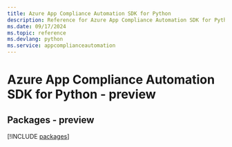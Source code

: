 ```yaml
---
title: Azure App Compliance Automation SDK for Python
description: Reference for Azure App Compliance Automation SDK for Python
ms.date: 09/17/2024
ms.topic: reference
ms.devlang: python
ms.service: appcomplianceautomation
---
```

# Azure App Compliance Automation SDK for Python - preview
## Packages - preview
[!INCLUDE [packages](app-compliance-automation-index.md)]